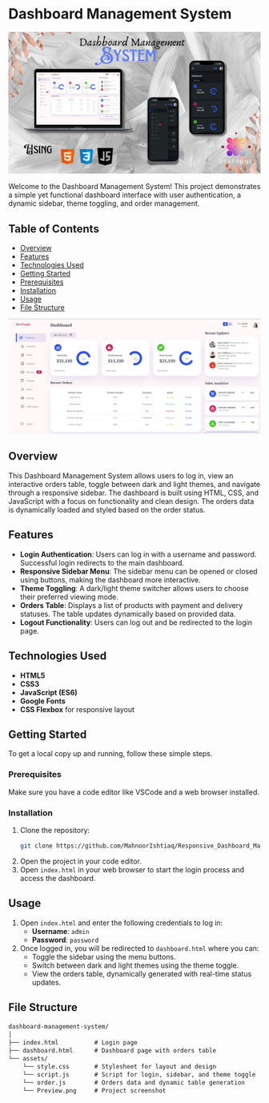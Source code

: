 # Dashboard Management System

![Dashboard Screenshot](DashboardManagement.png)

Welcome to the Dashboard Management System! This project demonstrates a simple yet functional dashboard interface with user authentication, a dynamic sidebar, theme toggling, and order management.

## Table of Contents
- [Overview](#overview)
- [Features](#features)
- [Technologies Used](#technologies-used)
- [Getting Started](#getting-started)
- [Prerequisites](#prerequisites)
- [Installation](#installation)
- [Usage](#usage)
- [File Structure](#file-structure)

![Dashboard Screenshot](dashboard.png)

## Overview

This Dashboard Management System allows users to log in, view an interactive orders table, toggle between dark and light themes, and navigate through a responsive sidebar. The dashboard is built using HTML, CSS, and JavaScript with a focus on functionality and clean design. The orders data is dynamically loaded and styled based on the order status.

## Features

- **Login Authentication**: Users can log in with a username and password. Successful login redirects to the main dashboard.
- **Responsive Sidebar Menu**: The sidebar menu can be opened or closed using buttons, making the dashboard more interactive.
- **Theme Toggling**: A dark/light theme switcher allows users to choose their preferred viewing mode.
- **Orders Table**: Displays a list of products with payment and delivery statuses. The table updates dynamically based on provided data.
- **Logout Functionality**: Users can log out and be redirected to the login page.

## Technologies Used

- **HTML5**
- **CSS3**
- **JavaScript (ES6)**
- **Google Fonts**
- **CSS Flexbox** for responsive layout

## Getting Started

To get a local copy up and running, follow these simple steps.

### Prerequisites

Make sure you have a code editor like VSCode and a web browser installed.

### Installation

1. Clone the repository:
   ```sh
   git clone https://github.com/MahnoorIshtiaq/Responsive_Dashboard_Mangement_System.git
   ```
2. Open the project in your code editor.
3. Open `index.html` in your web browser to start the login process and access the dashboard.

## Usage

1. Open `index.html` and enter the following credentials to log in:
   - **Username**: `admin`
   - **Password**: `password`
2. Once logged in, you will be redirected to `dashboard.html` where you can:
   - Toggle the sidebar using the menu buttons.
   - Switch between dark and light themes using the theme toggle.
   - View the orders table, dynamically generated with real-time status updates.

## File Structure

```plaintext
dashboard-management-system/
│
├── index.html          # Login page
├── dashboard.html      # Dashboard page with orders table
└── assets/
    └── style.css       # Stylesheet for layout and design
    └── script.js       # Script for login, sidebar, and theme toggle
    └── order.js        # Orders data and dynamic table generation
    └── Preview.png     # Project screenshot
```


